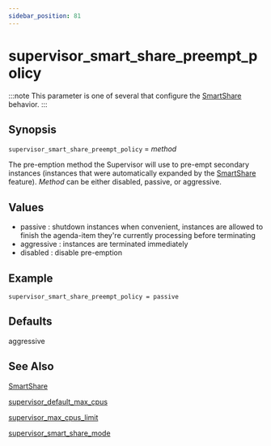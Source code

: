 ```yaml
---
sidebar_position: 81
---
```


# supervisor_smart_share_preempt_policy

:::note
This parameter is one of several that configure the
[SmartShare](../../administrators-guide/configuring-qube/SmartShare) behavior.
:::

## Synopsis

`supervisor_smart_share_preempt_policy` = _method_

The pre-emption method the Supervisor will use to pre-empt secondary instances
(instances that were automatically expanded by the
[SmartShare](../../administrators-guide/configuring-qube/SmartShare) feature). _Method_ can be either
disabled, passive, or aggressive.

## Values

* passive : shutdown instances when convenient, instances are allowed to finish the agenda-item they're currently processing before terminating
* aggressive : instances are terminated immediately
* disabled : disable pre-emption

## Example

```
supervisor_smart_share_preempt_policy = passive
```

## Defaults

aggressive

## See Also

[SmartShare](../../administrators-guide/configuring-qube/SmartShare)

[supervisor_default_max_cpus](./supervisor_default_max_cpus)

[supervisor_max_cpus_limit](./supervisor_max_cpus_limit)

[supervisor_smart_share_mode](./supervisor_smart_share_mode)

